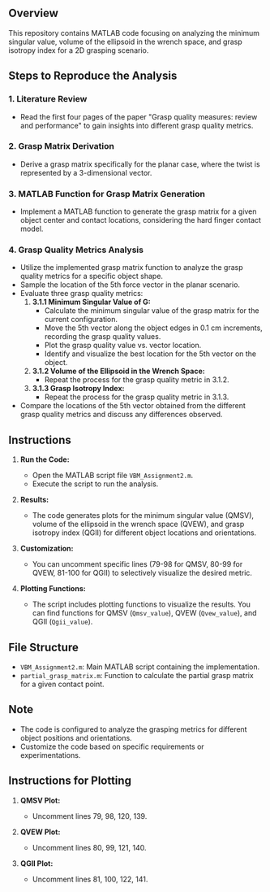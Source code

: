
## Overview

This repository contains MATLAB code focusing on analyzing the minimum singular value, volume of the ellipsoid in the wrench space, and grasp isotropy index for a 2D grasping scenario.

## Steps to Reproduce the Analysis

### 1. Literature Review

- Read the first four pages of the paper "Grasp quality measures: review and performance" to gain insights into different grasp quality metrics.

### 2. Grasp Matrix Derivation

- Derive a grasp matrix specifically for the planar case, where the twist is represented by a 3-dimensional vector.

### 3. MATLAB Function for Grasp Matrix Generation

- Implement a MATLAB function to generate the grasp matrix for a given object center and contact locations, considering the hard finger contact model.

### 4. Grasp Quality Metrics Analysis

- Utilize the implemented grasp matrix function to analyze the grasp quality metrics for a specific object shape.
- Sample the location of the 5th force vector in the planar scenario.
- Evaluate three grasp quality metrics:
  1. **3.1.1 Minimum Singular Value of G:**
      - Calculate the minimum singular value of the grasp matrix for the current configuration.
      - Move the 5th vector along the object edges in 0.1 cm increments, recording the grasp quality values.
      - Plot the grasp quality value vs. vector location.
      - Identify and visualize the best location for the 5th vector on the object.
  2. **3.1.2 Volume of the Ellipsoid in the Wrench Space:**
      - Repeat the process for the grasp quality metric in 3.1.2.
  3. **3.1.3 Grasp Isotropy Index:**
      - Repeat the process for the grasp quality metric in 3.1.3.
- Compare the locations of the 5th vector obtained from the different grasp quality metrics and discuss any differences observed.

## Instructions

1. **Run the Code:**
   - Open the MATLAB script file `VBM_Assignment2.m`.
   - Execute the script to run the analysis.

2. **Results:**
   - The code generates plots for the minimum singular value (QMSV), volume of the ellipsoid in the wrench space (QVEW), and grasp isotropy index (QGII) for different object locations and orientations.

3. **Customization:**
   - You can uncomment specific lines (79-98 for QMSV, 80-99 for QVEW, 81-100 for QGII) to selectively visualize the desired metric.

4. **Plotting Functions:**
   - The script includes plotting functions to visualize the results. You can find functions for QMSV (`Qmsv_value`), QVEW (`Qvew_value`), and QGII (`Qgii_value`).

## File Structure

- `VBM_Assignment2.m`: Main MATLAB script containing the implementation.
- `partial_grasp_matrix.m`: Function to calculate the partial grasp matrix for a given contact point.

## Note

- The code is configured to analyze the grasping metrics for different object positions and orientations.
- Customize the code based on specific requirements or experimentations.

## Instructions for Plotting

1. **QMSV Plot:**
   - Uncomment lines 79, 98, 120, 139.

2. **QVEW Plot:**
   - Uncomment lines 80, 99, 121, 140.

3. **QGII Plot:**
   - Uncomment lines 81, 100, 122, 141.


